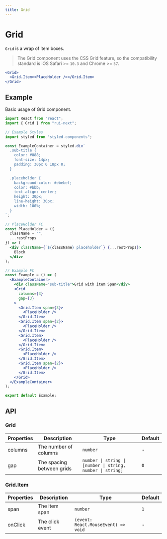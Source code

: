 ```yaml
---
title: Grid
---
```


# Grid

`Grid` is a wrap of item boxes.

> The Grid component uses the CSS Grid feature, so the compatibility standard is iOS Safari >= `10.3` and Chrome >= `57`.

```jsx
<Grid>
  <Grid.Item><PlaceHolder /></Grid.Item>
</Grid>
```

## Example

Basic usage of Grid component.

```jsx live=local
import React from "react";
import { Grid } from "rui-next";

// Example Styles
import styled from "styled-components";

const ExampleContainer = styled.div`
  .sub-title {
    color: #888;
    font-size: 14px;
    padding: 30px 0 18px 0;
  }

  .placeholder {
    background-color: #ebebef;
    color: #bbb;
    text-align: center;
    height: 30px;
    line-height: 30px;
    width: 100%;
  }
`;

// PlaceHolder FC
const PlaceHolder = ({
  className = "",
  ...restProps
}) => (
  <div className={`${className} placeholder`} {...restProps}>
    Block
  </div>
);

// Example FC
const Example = () => (
  <ExampleContainer>
    <div className="sub-title">Grid with item Span</div>
    <Grid
      columns={3}
      gap={3}
    >
      <Grid.Item span={3}>
        <PlaceHolder />
      </Grid.Item>
      <Grid.Item span={2}>
        <PlaceHolder />
      </Grid.Item>
      <Grid.Item>
        <PlaceHolder />
      </Grid.Item>
      <Grid.Item>
        <PlaceHolder />
      </Grid.Item>
      <Grid.Item span={2}>
        <PlaceHolder />
      </Grid.Item>
    </Grid>
  </ExampleContainer>
);

export default Example;
```

## API

### Grid

Properties | Description | Type | Default
-----------|------------|------|--------
| columns | The number of columns | `number` | - |
| gap     | The spacing between grids | `number \| string \| [number \| string, number \| string]` | `0` |

### Grid.Item

Properties | Description | Type | Default
-----------|------------|------|--------
| span    | The item span | `number` | `1` |
| onClick | The click event | `(event: React.MouseEvent) => void` | - |
